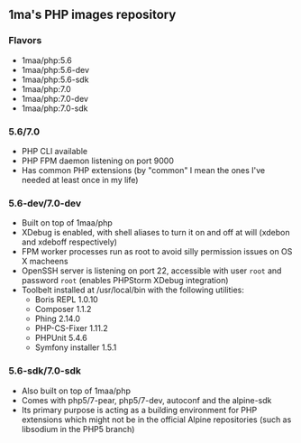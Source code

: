 ## 1ma's PHP images repository


### Flavors

* 1maa/php:5.6
* 1maa/php:5.6-dev
* 1maa/php:5.6-sdk
* 1maa/php:7.0
* 1maa/php:7.0-dev
* 1maa/php:7.0-sdk


### 5.6/7.0

* PHP CLI available
* PHP FPM daemon listening on port 9000
* Has common PHP extensions (by "common" I mean the ones I've needed at least once in my life)


### 5.6-dev/7.0-dev

* Built on top of 1maa/php
* XDebug is enabled, with shell aliases to turn it on and off at will (xdebon and xdeboff respectively)
* FPM worker processes run as root to avoid silly permission issues on OS X macheens
* OpenSSH server is listening on port 22, accessible with user ```root``` and password ```root``` (enables PHPStorm XDebug integration)
* Toolbelt installed at /usr/local/bin with the following utilities:
    - Boris REPL 1.0.10
    - Composer 1.1.2
    - Phing 2.14.0
    - PHP-CS-Fixer 1.11.2
    - PHPUnit 5.4.6
    - Symfony installer 1.5.1


### 5.6-sdk/7.0-sdk

* Also built on top of 1maa/php
* Comes with php5/7-pear, php5/7-dev, autoconf and the alpine-sdk
* Its primary purpose is acting as a building environment for PHP extensions which might not be in the official Alpine repositories (such as libsodium in the PHP5 branch)

